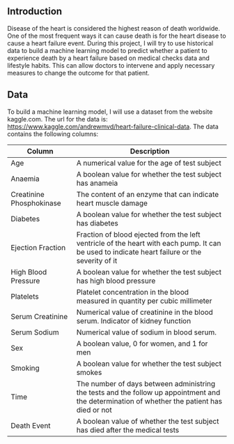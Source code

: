 ## Introduction
Disease of the heart is considered the highest reason of death worldwide. One of the most frequent ways it can cause death is for the heart disease to cause a heart failure event. During this project, I will try to use historical data to build a machine learning model to predict whether a patient to experience death by a heart failure based on medical checks data and lifestyle habits. This can allow doctors to intervene and apply necessary measures to change the outcome for that patient.

 

## Data
To build a machine learning model, I will use a dataset from the website kaggle.com. The url for the data is: https://www.kaggle.com/andrewmvd/heart-failure-clinical-data. The data contains the following columns:
 

|Column|Description|
|-|-|
|Age| A numerical value for the age of test subject|
|Anaemia| A boolean value for whether the test subject has anameia|
|Creatinine Phosphokinase| The content of an enzyme that can indicate heart muscle damage|
|Diabetes|A boolean value for whether the test subject has diabetes|
|Ejection Fraction|Fraction of blood ejected from the left ventricle of the heart with each pump. It can be used to indicate heart failure or the severity of it|
|High Blood Pressure|A boolean value for whether the test subject has high blood pressure|
|Platelets|Platelet concentration in the blood measured in quantity per cubic millimeter|
|Serum Creatinine|Numerical value of creatinine in the blood serum. Indicator of kidney function|
|Serum Sodium|Numerical value of sodium in blood serum. |
|Sex| A boolean value, 0 for women, and 1 for men|
|Smoking|A boolean value for whether the test subject smokes|
|Time|The number of days between administring the tests and the follow up appointment and the determination of whether the patient has died or not|
|Death Event|A boolean value of whether the test subject has died after the medical tests|
